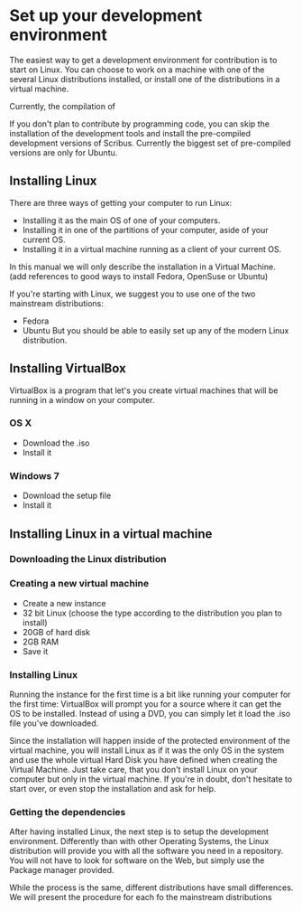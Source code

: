 # Set up your development environment

The easiest way to get a development environment for contribution is to start on Linux. You can choose to work on a machine with one of the several Linux distributions installed, or install one of the distributions in a virtual machine.

Currently, the compilation of 

If you don't plan to contribute by programming code, you can skip the installation of the development tools and install the pre-compiled development versions of Scribus. Currently the biggest set of pre-compiled versions are only for Ubuntu.

## Installing Linux

There are three ways of getting your computer to run Linux:
- Installing it as the main OS of one of your computers.
- Installing it in one of the partitions of your computer, aside of your current OS.
- Installing it in a virtual machine running as a client of your current OS.

In this manual we will only describe the installation in a Virtual Machine. (add references to good ways to install Fedora, OpenSuse or Ubuntu)

If you're starting with Linux, we suggest you to use one of the two mainstream distributions:
- Fedora
- Ubuntu
But you should be able to easily set up any of the modern Linux distribution.

## Installing VirtualBox

VirtualBox is a program that let's you create virtual machines that will be running in a window on your computer.

### OS X

- Download the .iso
- Install it

### Windows 7

- Download the setup file
- Install it

## Installing Linux in a virtual machine

### Downloading the Linux distribution

### Creating a new virtual machine

- Create a new instance
- 32 bit Linux (choose the type according to the distribution you plan to install)
- 20GB of hard disk
- 2GB RAM
- Save it

### Installing Linux 

Running the instance for the first time is a bit like running your computer for the first time: VirtualBox will prompt you for a source where it can get the OS to be installed.
Instead of using a DVD, you can simply let it load the .iso file you've downloaded.

Since the installation will happen inside of the protected environment of the virtual machine, you will install Linux as if it was the only OS in the system and use the whole virtual Hard Disk you have defined when creating the Virtual Machine.
Just take care, that you don't install Linux on your computer but only in the virtual machine. If you're in doubt, don't hesitate to start over, or even stop the installation and ask for help.

### Getting the dependencies

After having installed Linux, the next step is to setup the development environment. Differently than with other Operating Systems, the Linux distribution will provide you with all the software you need in a repository. You will not have to look for software on the Web, but simply use the Package manager provided.

While the process is the same, different distributions have small differences. We will present the procedure for each fo the mainstream distributions
